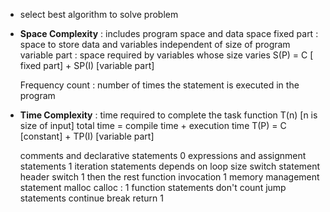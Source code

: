 - select best algorithm to solve problem

- **Space Complexity** : includes program space and data space
	fixed part : space to store data and variables independent of size of program
	variable part : space required by variables whose size varies
	S(P) = C [ fixed part] + SP(I) [variable part]

	Frequency count : number of times the statement is executed in the program

- **Time Complexity** : time required to complete the task
	function T(n) [n is size of input]
	total time = compile time + execution time
	T(P) = C [constant] + TP(I) [variable part]

	comments and declarative statements
		0
	expressions and assignment statements
		1
	iteration statements
		depends on loop size
	switch statement
		header switch 1 then the rest
	function invocation
		1
	memory management statement
		malloc calloc : 1
	function statements
		don't count
	jump statements
		continue break return 1

